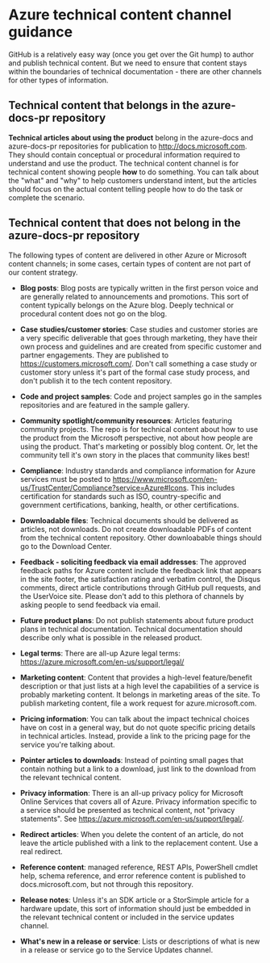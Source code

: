 # Azure technical content channel guidance

GitHub is a relatively easy way (once you get over the Git hump) to author and publish technical content. But we need to ensure that content stays within the boundaries of technical documentation - there are other channels for other types of information.

## Technical content that belongs in the azure-docs-pr repository

**Technical articles about using the product** belong in the azure-docs and azure-docs-pr repositories for publication to http://docs.microsoft.com. They should contain conceptual or procedural information required to understand and use the product. The technical content channel is for technical content showing people **how** to do something. You can talk about the "what" and "why" to help customers understand intent, but the articles should focus on the actual content telling people how to do the task or complete the scenario.

## Technical content that does not belong in the azure-docs-pr repository

The following types of content are delivered in other Azure or Microsoft content channels; in some cases, certain types of content are not part of our content strategy.

- **Blog posts**: Blog posts are typically written in the first person voice and are generally related to announcements and promotions. This sort of content typically belongs on the Azure blog. Deeply technical or procedural content does not go on the blog.

- **Case studies/customer stories**: Case studies and customer stories are a very specific deliverable that goes through marketing, they have their own process and guidelines and are created from specific customer and partner engagements. They are published to https://customers.microsoft.com/. Don't call something a case study or customer story unless it's part of the formal case study process, and don't publish it to the tech content repository.

- **Code and project samples**: Code and project samples go in the samples repositories and are featured in the sample gallery.

- **Community spotlight/community resources**: Articles featuring community projects. The repo is for technical content about how to use the product from the Microsoft perspective, not about how people are using the product. That's marketing or possibly blog content. Or, let the community tell it's own story in the places that community likes best!

- **Compliance**: Industry standards and compliance information for Azure services must be posted to https://www.microsoft.com/en-us/TrustCenter/Compliance?service=Azure#Icons. This includes certification for standards such as ISO, country-specific and government certifications, banking, health, or other certifications.

- **Downloadable files**: Technical documents should be delivered as articles, not downloads. Do not create downloadable PDFs of content from the technical content repository. Other downloabable things should go to the Download Center.

- **Feedback - soliciting feedback via email addresses**: The approved feedback paths for Azure content include the feedback link that appears in the site footer, the satisfaction rating and verbatim control, the Disqus comments, direct article contributions through GitHub pull requests, and the UserVoice site. Please don't add to this plethora of channels by asking people to send feedback via email.

- **Future product plans**: Do not publish statements about future product plans in technical documentation. Technical documentation should describe only what is possible in the released product.

- **Legal terms**: There are all-up Azure legal terms: https://azure.microsoft.com/en-us/support/legal/

- **Marketing content**: Content that provides a high-level feature/benefit description or that just lists at a high level the capabilities of a service is probably marketing content. It belongs in marketing areas of the site. To publish marketing content, file a work request for azure.microsoft.com.

- **Pricing information**: You can talk about the impact technical choices have on cost in a general way, but do not quote specific pricing details in technical articles. Instead, provide a link to the pricing page for the service you're talking about.

- **Pointer articles to downloads**: Instead of pointing small pages that contain nothing but a link to a download, just link to the download from the relevant technical content.

- **Privacy information**: There is an all-up privacy policy for Microsoft Online Services that covers all of Azure. Privacy information specific to a service should be presented as technical content, not "privacy statements". See https://azure.microsoft.com/en-us/support/legal/.

- **Redirect articles**:  When you delete the content of an article, do not leave the article published with a link to the replacement content. Use a real redirect.

- **Reference content**: managed reference, REST APIs, PowerShell cmdlet help, schema reference, and error reference content is published to docs.microsoft.com, but not through this repository.

- **Release notes**: Unless it's an SDK article or a StorSimple article for a hardware update, this sort of information should just be embedded in the relevant technical content or included in the service updates channel.

- **What's new in a release or service**:  Lists or descriptions of what is new in a release or service go to the Service Updates channel.
